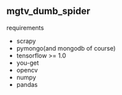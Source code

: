 mgtv_dumb_spider
-------
requirements
 - scrapy
 - pymongo(and mongodb of course)
 - tensorflow >= 1.0
 - you-get
 - opencv
 - numpy
 - pandas
